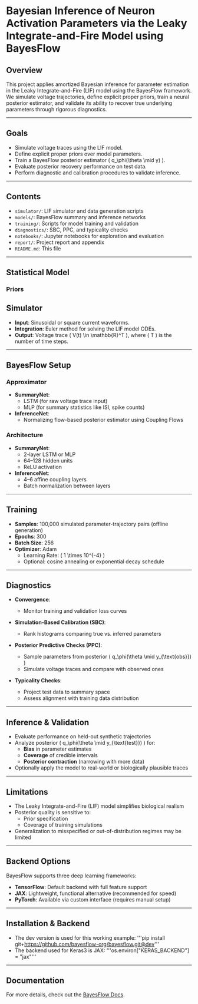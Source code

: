 # Bayesian Inference of Neuron Activation Parameters via the Leaky Integrate-and-Fire Model using BayesFlow

## Overview

This project applies amortized Bayesian inference for parameter estimation in the Leaky Integrate-and-Fire (LIF) model using the BayesFlow framework. We simulate voltage trajectories, define explicit proper priors, train a neural posterior estimator, and validate its ability to recover true underlying parameters through rigorous diagnostics.

---

## Goals

- Simulate voltage traces using the LIF model.
- Define explicit proper priors over model parameters.
- Train a BayesFlow posterior estimator \( q_\phi(\theta \mid y) \).
- Evaluate posterior recovery performance on test data.
- Perform diagnostic and calibration procedures to validate inference.

---

## Contents

- `simulator/`: LIF simulator and data generation scripts
- `models/`: BayesFlow summary and inference networks
- `training/`: Scripts for model training and validation
- `diagnostics/`: SBC, PPC, and typicality checks
- `notebooks/`: Jupyter notebooks for exploration and evaluation
- `report/`: Project report and appendix
- `README.md`: This file

---

## Statistical Model

### Priors

## Simulator

- **Input**: Sinusoidal or square current waveforms.
- **Integration**: Euler method for solving the LIF model ODEs.
- **Output**: Voltage trace \( V(t) \in \mathbb{R}^T \), where \( T \) is the number of time steps.

---

## BayesFlow Setup

### Approximator

- **SummaryNet**:  
  - LSTM (for raw voltage trace input)  
  - MLP (for summary statistics like ISI, spike counts)
- **InferenceNet**:  
  - Normalizing flow-based posterior estimator using Coupling Flows

### Architecture

- **SummaryNet**:  
  - 2-layer LSTM or MLP  
  - 64–128 hidden units  
  - ReLU activation
- **InferenceNet**:  
  - 4–6 affine coupling layers  
  - Batch normalization between layers

---

## Training

- **Samples**: 100,000 simulated parameter-trajectory pairs (offline generation)
- **Epochs**: 300
- **Batch Size**: 256
- **Optimizer**: Adam  
  - Learning Rate: \( 1 \times 10^{-4} \)  
  - Optional: cosine annealing or exponential decay schedule

---

## Diagnostics

- **Convergence**:  
  - Monitor training and validation loss curves

- **Simulation-Based Calibration (SBC)**:  
  - Rank histograms comparing true vs. inferred parameters

- **Posterior Predictive Checks (PPC)**:  
  - Sample parameters from posterior \( q_\phi(\theta \mid y_{\text{obs}}) \)  
  - Simulate voltage traces and compare with observed ones

- **Typicality Checks**:  
  - Project test data to summary space  
  - Assess alignment with training data distribution

---

## Inference & Validation

- Evaluate performance on held-out synthetic trajectories
- Analyze posterior \( q_\phi(\theta \mid y_{\text{test}}) \) for:
  - **Bias** in parameter estimates
  - **Coverage** of credible intervals
  - **Posterior contraction** (narrowing with more data)
- Optionally apply the model to real-world or biologically plausible traces

---

## Limitations

- The Leaky Integrate-and-Fire (LIF) model simplifies biological realism
- Posterior quality is sensitive to:
  - Prior specification
  - Coverage of training simulations
- Generalization to misspecified or out-of-distribution regimes may be limited

---

## Backend Options

BayesFlow supports three deep learning frameworks:

- **TensorFlow**: Default backend with full feature support
- **JAX**: Lightweight, functional alternative (recommended for speed)
- **PyTorch**: Available via custom interface (requires manual setup)

---

## Installation & Backend
- The dev version is used for this working example:
'''pip install git+https://github.com/bayesflow-org/bayesflow.git@dev'''
- The backend used for Keras3 is JAX:
'''os.environ["KERAS_BACKEND"] = "jax"'''

---

## Documentation

For more details, check out the [BayesFlow Docs](https://bayesflow.org/main/index.html).
